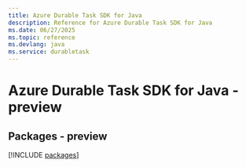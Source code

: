 ```yaml
---
title: Azure Durable Task SDK for Java
description: Reference for Azure Durable Task SDK for Java
ms.date: 06/27/2025
ms.topic: reference
ms.devlang: java
ms.service: durabletask
---
```

# Azure Durable Task SDK for Java - preview
## Packages - preview
[!INCLUDE [packages](durable-task-index.md)]